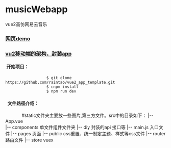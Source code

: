 # musicWebapp
vue2高仿网易云音乐
### <a href="http://levo.hujinlianrong.com/musicWebapp/dist/#/player/rage" target="_blank"> 网页demo</a>
### [vu2移动端的架构，封装app](https://github.com/raintao/vue2_app_template.git)

####  开始项目：

                      $ git clone https://github.com/raintao/vue2_app_template.git
                      $ cnpm install
                      $ npm run dev   
                      

####   文件路径介绍：
              #static文件夹主要放一些图片,第三方文件。src中的目录如下：
                |-- App.vue  
                |-- components  单文件组件文件夹
                |-- diy         封装的api 接口等
                |-- main.js     入口文件
                |-- pages       页面
                |-- public      css重置、统一制定主题、样式等css文件
                |-- router      路由文件
                |-- store       vuex

